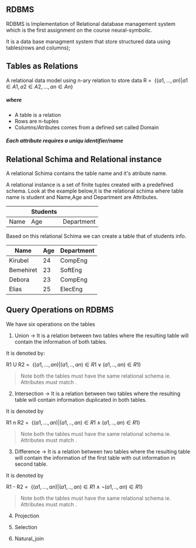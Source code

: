 ## RDBMS

RDBMS is Implementation of Relational database management system which is the first assignment on the course neural-symbolic.

It is a data base managment system that store structured data using tables(rows and columns);

  

## Tables as Relations

A relational data model using n-ary relation to store data
R = $\ \bigg \{(a1,...,an) \bigg | a1 \in A1 ,a2 \in A2, ...,an \in An \bigg \}$

 ##### where 
 

 - A table is a relation
 - Rows are n-tuples
 - Columns/Atributes comes from a defined set called Domain

##### Each attribute requires a uniqu identifier/name

  

## Relational Schima and Relational instance
A relational Schima contains the table name and it's atribute name.

A relational instance is a set of finite tuples created with a predefined schema.
Look at the example below,it is the relational schima where table name is student and Name,Age and Department are Attributes.

  

|     | Students |  |
----------|-------|------
|Name |Age |Department |

Based on this relational Schima we can create a table that of students info.

  

Name | Age |Department
-------|------|--------
| Kirubel |24 |CompEng |
| Bemehiret |23 |SoftEng |
| Debora |23 |CompEng |
| Elias |25 |ElecEng |

  

## Query Operations on RDBMS
We have six operations on the tables

1. Union -> It is a relation between two tables where the resulting table will contain the information of both tables.

It is denoted by:

R1 U R2 = $\ \bigg \{(a1,...,an) \bigg | (a1,..,an) \in R1 \vee (a1,..,an) \in R1 \bigg \}$

> Note both the tables must have the same relational schema ie. Attributes must match .

  

2. Intersection -> It is a relation between two tables where the resulting table will contain information duplicated in both tables.

It is denoted by

R1 n R2 = $\ \bigg \{(a1,...,an) \bigg | (a1,..,an) \in R1 \wedge (a1,..,an) \in R1 \bigg \}$

  

>Note both the tables must have the same relational schema ie. Attributes must match .

  

3. Difference -> It is a relation between two tables where the resulting table will contain the information of the first table with out information in second table.

It is denoted by

  

R1 - R2 = $\ \bigg \{(a1,...,an) \bigg | (a1,..,an) \in R1 \wedge \neg (a1,..,an) \in R1 \bigg \}$

>Note both the tables must have the same relational schema ie. Attributes must match .

  

4. Projection

5. Selection

6. Natural_join
	